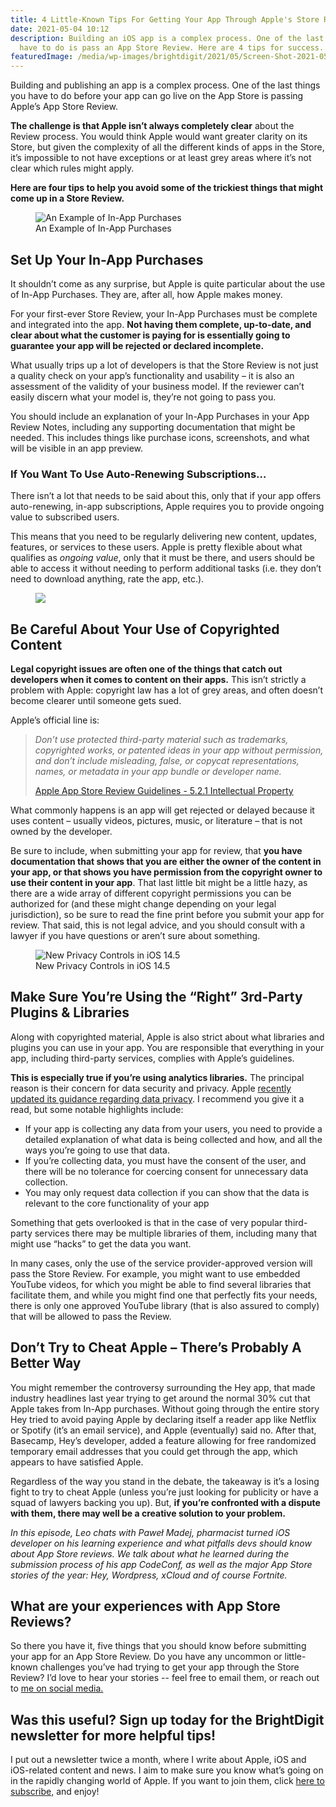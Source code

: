 ```yaml
---
title: 4 Little-Known Tips For Getting Your App Through Apple's Store Review
date: 2021-05-04 10:12
description: Building an iOS app is a complex process. One of the last things you
  have to do is pass an App Store Review. Here are 4 tips for success...
featuredImage: /media/wp-images/brightdigit/2021/05/Screen-Shot-2021-05-01-at-10.22.45-AM.png
---
```

Building and publishing an app is a complex process. One of the last
things you have to do before your app can go live on the App Store is
passing Apple’s App Store Review.

**The challenge is that Apple isn’t always completely clear** about the
Review process. You would think Apple would want greater clarity on its
Store, but given the complexity of all the different kinds of apps in
the Store, it’s impossible to not have exceptions or at least grey areas
where it’s not clear which rules might apply.

**Here are four tips to help you avoid some of the trickiest things that
might come up in a Store Review.**

<figure>
<img src="https://brightdigit.com/wp-content/uploads/2021/05/Screen-Shot-2021-05-01-at-10.22.45-AM-1024x277.png" class="wp-image-2306" alt="An Example of In-App Purchases" /><figcaption aria-hidden="true">An Example of In-App Purchases</figcaption>
</figure>

## Set Up Your In-App Purchases

It shouldn’t come as any surprise, but Apple is quite particular about
the use of In-App Purchases. They are, after all, how Apple makes money.

For your first-ever Store Review, your In-App Purchases must be complete
and integrated into the app. **Not having them complete, up-to-date, and
clear about what the customer is paying for is essentially going to
guarantee your app will be rejected or declared incomplete.**

What usually trips up a lot of developers is that the Store Review is
not just a quality check on your app’s functionality and usability – it
is also an assessment of the validity of your business model. If the
reviewer can’t easily discern what your model is, they’re not going to
pass you.

You should include an explanation of your In-App Purchases in your App
Review Notes, including any supporting documentation that might be
needed. This includes things like purchase icons, screenshots, and what
will be visible in an app preview.

### If You Want To Use Auto-Renewing Subscriptions…

There isn’t a lot that needs to be said about this, only that if your
app offers auto-renewing, in-app subscriptions, Apple requires you to
provide ongoing value to subscribed users.

This means that you need to be regularly delivering new content,
updates, features, or services to these users. Apple is pretty flexible
about what qualifies as *ongoing value*, only that it must be there, and
users should be able to access it without needing to perform additional
tasks (i.e. they don’t need to download anything, rate the app, etc.).

<figure>
<img src="https://brightdigit.com/wp-content/uploads/2021/05/copyright.png" class="wp-image-2307" />
</figure>

## Be Careful About Your Use of Copyrighted Content

**Legal copyright issues are often one of the things that catch out
developers when it comes to content on their apps.** This isn’t strictly
a problem with Apple: copyright law has a lot of grey areas, and often
doesn’t become clearer until someone gets sued.

Apple’s official line is:

> *Don’t use protected third-party material such as trademarks,
> copyrighted works, or patented ideas in your app without permission,
> and don’t include misleading, false, or copycat representations,
> names, or metadata in your app bundle or developer name.*
>
> [Apple App Store Review Guidelines - 5.2.1 Intellectual
> Property](https://developer.apple.com/app-store/review/guidelines/#intellectual-property)

What commonly happens is an app will get rejected or delayed because it
uses content – usually videos, pictures, music, or literature – that is
not owned by the developer. 

Be sure to include, when submitting your app for review, that **you have
documentation that shows that you are either the owner of the content in
your app, or that shows you have permission from the copyright owner to
use their content in your app**. That last little bit might be a little
hazy, as there are a wide array of different copyright permissions you
can be authorized for (and these might change depending on your legal
jurisdiction), so be sure to read the fine print before you submit your
app for review. That said, this is not legal advice, and you should
consult with a lawyer if you have questions or aren’t sure about
something.

<figure>
<img src="https://brightdigit.com/wp-content/uploads/2021/05/apple_ios-update_privacy-controls_04262021.jpg" class="wp-image-2308" alt="New Privacy Controls in iOS 14.5" /><figcaption aria-hidden="true">New Privacy Controls in iOS 14.5</figcaption>
</figure>

## Make Sure You’re Using the “Right” 3rd-Party Plugins & Libraries

Along with copyrighted material, Apple is also strict about what
libraries and plugins you can use in your app. You are responsible that
everything in your app, including third-party services, complies with
Apple’s guidelines.

**This is especially true if you’re using analytics libraries.** The
principal reason is their concern for data security and privacy. Apple
[recently updated its guidance regarding data
privacy](https://developer.apple.com/app-store/user-privacy-and-data-use/).
I recommend you give it a read, but some notable highlights include:

-   If your app is collecting any data from your users, you need to
    provide a detailed explanation of what data is being collected and
    how, and all the ways you’re going to use that data.
-   If you’re collecting data, you must have the consent of the user,
    and there will be no tolerance for coercing consent for unnecessary
    data collection.
-   You may only request data collection if you can show that the data
    is relevant to the core functionality of your app

Something that gets overlooked is that in the case of very popular
third-party services there may be multiple libraries of them, including
many that might use “hacks” to get the data you want.

In many cases, only the use of the service provider-approved version
will pass the Store Review. For example, you might want to use embedded
YouTube videos, for which you might be able to find several libraries
that facilitate them, and while you might find one that perfectly fits
your needs, there is only one approved YouTube library (that is also
assured to comply) that will be allowed to pass the Review.

## Don’t Try to Cheat Apple – There’s Probably A Better Way

You might remember the controversy surrounding the Hey app, that made
industry headlines last year trying to get around the normal 30% cut
that Apple takes from In-App purchases. Without going through the entire
story Hey tried to avoid paying Apple by declaring itself a reader app
like Netflix or Spotify (it’s an email service), and Apple (eventually)
said no. After that, Basecamp, Hey’s developer, added a feature allowing
for free randomized temporary email addresses that you could get through
the app, which appears to have satisfied Apple.

Regardless of the way you stand in the debate, the takeaway is it’s a
losing fight to try to cheat Apple (unless you’re just looking for
publicity or have a squad of lawyers backing you up). But, **if you’re
confronted with a dispute with them, there may well be a creative
solution to your problem.**

*In this episode, Leo chats with Paweł Madej, pharmacist turned iOS
developer on his learning experience and what pitfalls devs should know
about App Store reviews. We talk about what he learned during the
submission process of his app CodeConf, as well as the major App Store
stories of the year: Hey, Wordpress, xCloud and of course Fortnite.*

## What are your experiences with App Store Reviews?

So there you have it, five things that you should know before submitting
your app for an App Store Review. Do you have any uncommon or
little-known challenges you’ve had trying to get your app through the
Store Review? I’d love to hear your stories -- feel free to email them,
or reach out to [me on social media.](https://twitter.com/brightdigit)

## Was this useful? Sign up today for the BrightDigit newsletter for more helpful tips!

I put out a newsletter twice a month, where I write about Apple, iOS and
iOS-related content and news. I aim to make sure you know what’s going
on in the rapidly changing world of Apple. If you want to join them,
click [here to subscribe,](https://brightdigit.com/subscribe/) and
enjoy!